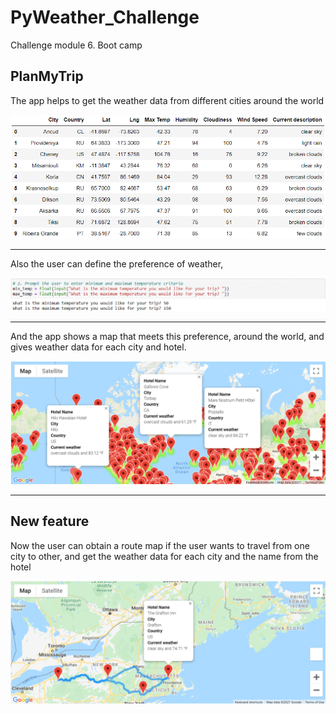 # PyWeather_Challenge
Challenge module 6. Boot camp

## PlanMyTrip

The app helps to get the weather data from different cities around the world

![alt text](./Weather_Database/Weather_Database.png)
________________________

Also the user can define the preference of weather, 

![alt text](./Vacation_Search/WeatherPy_vacation_preferences.png)
________________________________

And the app shows a map that meets this preference, around the world, and gives weather data for each city and hotel.

![alt text](./Vacation_Search/WeatherPy_vacation_map.png)

_________________________

## New feature 
Now the user can obtain a route map if the user wants to travel from one city to other, and get the weather data for each city and the name from the hotel

![alt text](./Vacation_Itinerary/WeatherPy_travel_map_markers.png)